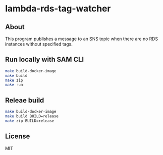 # lambda-rds-tag-watcher

## About

This program publishes a message to an SNS topic when there are no RDS instances without specified tags.

## Run locally with SAM CLI

```sh
make build-docker-image
make build
make zip
make run
```

## Releae build

```sh
make build-docker-image
make build BUILD=release
make zip BUILD=release
```

## License

MIT
